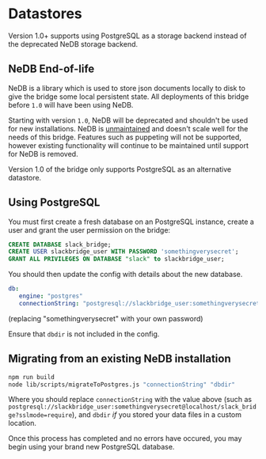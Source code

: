 Datastores
==========

Version 1.0+ supports using PostgreSQL as a storage backend instead of the
deprecated NeDB storage backend. 

NeDB End-of-life
--------

NeDB is a library which is used to store json documents locally to disk to give the bridge some local persistent state. 
All deployments of this bridge before `1.0` will have been using NeDB.

Starting with version `1.0`, NeDB will be deprecated and shouldn't be used for new installations. NeDB is
[unmaintained](https://github.com/matrix-org/matrix-appservice-bridge/issues/77) and doesn't scale well for the
needs of this bridge. Features such as puppeting will not be supported, however existing functionality will continue
to be maintained until support for NeDB is removed. 

Version 1.0 of the bridge only supports PostgreSQL as an alternative datastore.

Using PostgreSQL
----------------

You must first create a fresh database on an PostgreSQL instance, create a user and grant the user
permission on the bridge:

```sql
CREATE DATABASE slack_bridge;
CREATE USER slackbridge_user WITH PASSWORD 'somethingverysecret';
GRANT ALL PRIVILEGES ON DATABASE "slack" to slackbridge_user;
```

You should then update the config with details about the new database.

```yaml
db:
   engine: "postgres"
   connectionString: "postgresql://slackbridge_user:somethingverysecret@localhost/slack_bridge?sslmode=require"
```

(replacing "somethingverysecret" with your own password)

Ensure that `dbdir` is not included in the config.

Migrating from an existing NeDB installation
--------------------------------------------

```bash
npm run build
node lib/scripts/migrateToPostgres.js "connectionString" "dbdir"
```

Where you should replace `connectionString` with the value above (such as
`postgresql://slackbridge_user:somethingverysecret@localhost/slack_bridge?sslmode=require`), and `dbdir`
*if* you stored your data files in a custom location.

Once this process has completed and no errors have occured, you may begin using
your brand new PostgreSQL database.
